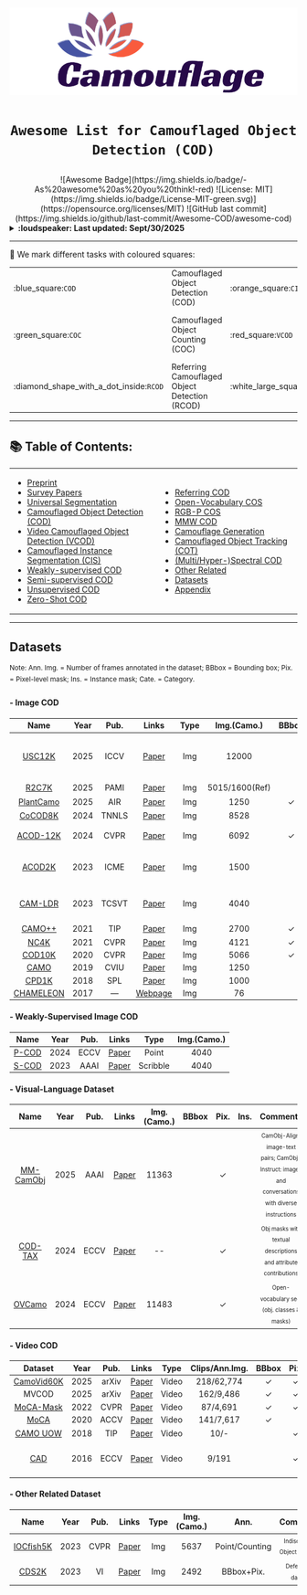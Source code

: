 <p align="center">
    <img src="./imgs/Logo.png"/> <br />
</p>

# <p align=center>`Awesome List for Camouflaged Object Detection (COD)`

<center>
    ![Awesome Badge](https://img.shields.io/badge/-As%20awesome%20as%20you%20think!-red)
    ![License: MIT](https://img.shields.io/badge/License-MIT-green.svg)](https://opensource.org/licenses/MIT)
    ![GitHub last commit](https://img.shields.io/github/last-commit/Awesome-COD/awesome-cod)
</center>


<details>
<summary><strong>:loudspeaker: Last updated: Sept/30/2025 </strong></summary>

- [09/2025] Update with ACMMM2025 and latest papers. 
- [06/2025] Update with ICCV2025 papers.    
- [06/2025] Update with CVPR2025, AAAI2025 papers.    
- [08/2024] Update with ECCV2024, MM2024 papers.  
- [04/2024] Update with CVPR2024 papers.  
- [01/2024] Update with ICLR2024, WACV2024 papers.   
- [12/2023] Update with  NeurIPS2023, AAAI2024 papers.   
- [08/2023] Update with ICCV2023, MM2023, etc. papers for COD and CIS.   
- [04/2023] Update with CVPR2023 papers for COD and CIS.
</details>

---

:teddy_bear: We mark different tasks with coloured squares:

<table>
    <tr>
        <td style="width: 20%;">:blue_square:<code>COD</code></td>
        <td style="width: 20%;">Camouflaged Object Detection (COD)</td>
        <td style="width: 20%;">:orange_square:<code>CIS</code></td>
        <td style="width: 20%;">Camouflaged Instance Segmentation (CIS)</td>
    </tr>
    <tr>
        <td style="width: 20%;">:green_square:<code>COC</code></td>
        <td style="width: 20%;">Camouflaged Object Counting (COC)</td>
        <td style="width: 20%;">:red_square:<code>VCOD</code></td>
        <td style="width: 20%;">Video Camouflaged Object Detection (VCOD)</td>
    </tr>
    <tr>
        <td style="width: 20%;">:diamond_shape_with_a_dot_inside:<code>RCOD</code></td>
        <td style="width: 20%;">Referring Camouflaged Object Detection (RCOD)</td>
        <td style="width: 20%;">:white_large_square:<code>XCOD</code></td>
        <td style="width: 20%;">Other types of COD</td>
    </tr>
</table>

---

<!--TOC-->

## 📚 Table of Contents:
<!-- - [Overview](#Overview) -->
<table style="margin-left: auto; margin-right: auto;">
    <tr>
        <td> <!--左侧内容-->
            <ul>
                <li><a href="#Preprint">Preprint</a></li>
                <li><a href="#Survey-Papers">Survey Papers</a></li>
                <li><a href="#Universal-Segmentation">Universal Segmentation</a></li>
                <li><a href="#COD">Camouflaged Object Detection (COD)</a></li>
                <li><a href="#VCOD">Video Camouflaged Object Detection (VCOD)</a></li>
                <li><a href="#CIS">Camouflaged Instance Segmentation (CIS)</a></li>
                <li><a href="#WSCOD">Weakly-supervised COD</a></li>
                <li><a href="#Semi-supervised-COD">Semi-supervised COD</a></li>
                <li><a href="#Unsupervised-COD">Unsupervised COD</a></li>
                <li><a href="#Zero-Shot-COD">Zero-Shot COD</a></li>
            </ul>
        </td>
        <td> <!--右侧内容-->
            <ul>
                <li><a href="#RefCOD">Referring COD</a></li>
                <li><a href="#OVCOS">Open-Vocabulary COS</a></li>
                <li><a href="#RGBP-COS">RGB-P COS</a></li>
                <li><a href="#MMW-COD">MMW COD</a></li>
                <li><a href="#Camouflage-Generation">Camouflage Generation</a></li>
                <li><a href="#Camouflaged-Object-Tracking">Camouflaged Object Tracking (COT)</a></li>
                <li><a href="#Spectral-COD">(Multi/Hyper-)Spectral COD</a></li>
                <li><a href="#Other-Related">Other Related</a></li>
                <li><a href="#Datasets">Datasets</a></li>
                <li><a href="#Appendix">Appendix</a></li>
            </ul>
        </td>
    </tr>
</table>

---

## <a id="Datasets">Datasets</a>

<sup>Note: Ann. Img. = Number of frames annotated in the dataset; BBbox = Bounding box; Pix. = Pixel-level mask; Ins. = Instance mask; Cate. = Category.</sup>

#### - Image COD

| **Name** | **Year** | **Pub.** | **Links** | **Type** | **Img.(Camo.)** | **BBbox** | **Pix.** | **Ins.** | **Comments**
| :------: | :------: | :-------: | :-------: | :-------: | :-------: | :-------: | :-------: | :-------: | :-------: |
[USC12K](https://github.com/ssecv/USCNet) | 2025 | ICCV | [Paper](https://arxiv.org/abs/2412.10943) | Img | 12000 |  | &check; |  | <sup><sub>Unconstrained salient & camouflaged object detection</sub></sup> 
[R2C7K](https://github.com/zhangxuying1004/RefCOD) | 2025 | PAMI | [Paper](https://github.com/zhangxuying1004/RefCOD) | Img | 5015/1600(Ref) |  | &check; |  | <sup><sub>Referring COD</sub></sup> | 
[PlantCamo](https://github.com/yjybuaa/PlantCamo) | 2025 | AIR | [Paper](https://arxiv.org/pdf/2410.17598) | Img | 1250 | &check; | &check; | &check; | <sup><sub>Plant COD</sub></sup>  |  
[CoCOD8K](https://github.com/zc199823/BBNet--CoCOD) | 2024 | TNNLS | [Paper](https://arxiv.org/abs/2310.04253) | Img | 8528 |  | &check; | | <sup><sub>Co-COD</sub></sup>  | 
[ACOD-12K](https://github.com/Kki2Eve/RISNet) | 2024 | CVPR | [Paper](https://openaccess.thecvf.com/content/CVPR2024/papers/Wang_Depth-Aware_Concealed_Crop_Detection_in_Dense_Agricultural_Scenes_CVPR_2024_paper.pdf) | Img | 6092 | &check; | &check; | | <sup><sub>RGB-D COD (Crop)</sub></sup> 
[ACOD2K](https://github.com/syxvision/FDNet) | 2023 | ICME | [Paper](https://arxiv.org/abs/2307.03943) | Img | 1500 |  | &check; | | <sup><sub>Artificial camouflaged object</sub></sup>  
[CAM-LDR](https://github.com/JingZhang617/COD-Rank-Localize-and-Segment) | 2023 | TCSVT | [Paper](https://arxiv.org/abs/2205.11333) | Img | 4040 | | | | <sup><sub>Camo ranking (fixation & ranking)</sub></sup>  
[CAMO++](https://sites.google.com/view/ltnghia/research/camo_plus_plus?authuser=0) | 2021 | TIP | [Paper](https://arxiv.org/abs/2103.17123) | Img | 2700 | &check; | &check; | &check; |  <sup><sub>Instance seg.</sub></sup>  
[NC4K](https://github.com/JingZhang617/COD-Rank-Localize-and-Segment) | 2021 | CVPR | [Paper](https://openaccess.thecvf.com/content/CVPR2021/papers/Lv_Simultaneously_Localize_Segment_and_Rank_the_Camouflaged_Objects_CVPR_2021_paper.pdf) | Img | 4121 | &check; | &check; | &check; |
[COD10K](http://dpfan.net/camouflage/) | 2020 | CVPR | [Paper](https://openaccess.thecvf.com/content_CVPR_2020/papers/Fan_Camouflaged_Object_Detection_CVPR_2020_paper.pdf) | Img | 5066 | &check; | &check; | &check; |
[CAMO](https://sites.google.com/view/ltnghia/research/camo) | 2019 | CVIU | [Paper](http://www.dgcv.nii.ac.jp/Publications/Papers/2019/cviu2019.pdf) | Img | 1250 |   | &check; |   |
[CPD1K](https://github.com/xfflyer/Camouflaged-people-detection) | 2018 | SPL | [Paper](https://ieeexplore.ieee.org/document/8336933)  | Img | 1000 |   | &check; |   | 
[CHAMELEON](https://www.polsl.pl/rau6/chameleon-database-animal-camouflage-analysis/) | 2017 | — | [Webpage](https://www.polsl.pl/rau6/chameleon-database-animal-camouflage-analysis/) | Img | 76 |   | &check; |   | 


#### - Weakly-Supervised Image COD

| **Name** | **Year** | **Pub.** | **Links** | **Type** | **Img.(Camo.)** | 
| :------: | :------: | :-------: | :-------: | :-------: | :-------: |
[P-COD](https://github.com/2231122/PCOD) | 2024 | ECCV | [Paper](https://arxiv.org/abs/2408.10777) | Point | 4040 | 
[S-COD](https://github.com/dddraxxx/Weakly-Supervised-Camouflaged-Object-Detection-with-Scribble-Annotations) | 2023 | AAAI | [Paper](https://arxiv.org/abs/2207.14083) | Scribble | 4040 | 


#### - Visual-Language Dataset

| **Name** | **Year** | **Pub.** | **Links** | **Img.(Camo.)** | **BBbox** | **Pix.** | **Ins.** | **Comments**
| :------: | :------: | :-------: | :-------: | :-------: | :-------: | :-------: | :-------: | :-------: |
[MM-CamObj](https://github.com/JCruan519/MM-CamObj) | 2025 | AAAI | [Paper](https://ojs.aaai.org/index.php/AAAI/article/view/32723) | 11363 |   | &check; |  | <sup><sub>CamObj-Align: image-text pairs; CamObj-Instruct: images and conversations with diverse instructions</sub></sup> |
[COD-TAX](https://github.com/lyu-yx/ACUMEN) | 2024 | ECCV | [Paper](https://arxiv.org/abs/2408.12086) | -- |  | &check; |  | <sup><sub>Obj masks with textual descriptions and attribute contributions</sub></sup> | 
[OVCamo](https://github.com/lartpang/OVCamo) | 2024 | ECCV | [Paper](https://arxiv.org/abs/2311.11241) | 11483 |  | &check; |  |  <sup><sub>Open-vocabulary seg. (obj. classes & masks)</sub></sup>|


#### - Video COD

| **Dataset** | **Year** | **Pub.** | **Links** | **Type** | **Clips/Ann.Img.** | **BBbox** | **Pix.** | **Ins.** | **Cate.** |**Comments** 
| :------: | :------: | :-------: | :-------: | :-------: | :-------: | :-------: | :-------: | :-------: | :-------: | :-------: |
[CamoVid60K](https://camovid.hkustvgd.com/) | 2025 | arXiv | [Paper](https://camovid.hkustvgd.com/) | Video |  218/62,774 | &check; | &check; | | &check; | 
MVCOD  | 2025 | arXiv | [Paper](https://arxiv.org/abs/2502.13859) | Video | 162/9,486 | &check; | &check; | &check; | &check; | | 
[MoCA-Mask](https://xueliancheng.github.io/SLT-Net-project/) | 2022 | CVPR | [Paper](https://arxiv.org/abs/2203.07363) | Video | 87/4,691 | &check; | &check; |   | &check; |   | 
[MoCA](https://www.robots.ox.ac.uk/~vgg/data/MoCA/) | 2020 | ACCV | [Paper](https://openaccess.thecvf.com/content/ACCV2020/html/Lamdouar_Betrayed_by_Motion_Camouflaged_Object_Discovery_via_Motion_Segmentation_ACCV_2020_paper.html) | Video | 141/7,617 | &check; |  |  |  |   | 
[CAMO UOW](https://sites.google.com/view/wanqingli/data-sets/uow-camo?authuser=0) | 2018 | TIP | [Paper](https://ieeexplore.ieee.org/document/8344427) | Video | 10/- |  | &check; |  |  | <sup><sub>Cate.: human</sub></sup>  
[CAD](https://www.user.tu-berlin.de/pbideau/motionSegmentation/index.html) | 2016 | ECCV | [Paper](https://link.springer.com/chapter/10.1007/978-3-319-46484-8_26) | Video | 9/191 |   | &check; |   |   | <sup><sub>Camouflaged Animal Dataset (CAD)</sub></sup>  


#### - Other Related Dataset 

| **Name** | **Year** | **Pub.** | **Links** | **Type** | **Img.(Camo.)** | **Ann.** | **Comments**
| :------: | :------: | :-------: | :-------: | :-------: | :-------: | :-------: | :-------: |
[IOCfish5K](https://github.com/GuoleiSun/Indiscernible-Object-Counting) | 2023 | CVPR | [Paper](https://openaccess.thecvf.com/content/CVPR2023/html/Sun_Indiscernible_Object_Counting_in_Underwater_Scenes_CVPR_2023_paper.html) | Img | 5637 | Point/Counting | <sup><sub>Indiscernible Object Counting</sub></sup>  
[CDS2K](https://github.com/DengPingFan/CSU) | 2023 | VI | [Paper](https://arxiv.org/abs/2304.11234) | Img | 2492 | BBbox+Pix. | <sup><sub>Defect seg. dataset</sub></sup>  

